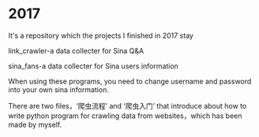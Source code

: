 # 2017
It's a repository which the projects I finished in 2017 stay 

link_crawler-a data collecter for Sina Q&A 

sina_fans-a data collecter for Sina users information

When using these programs, you need to change username and password into your own sina information.

There are two files，‘爬虫流程’ and ‘爬虫入门’ that introduce about how to write python program for crawling data from websites，which has been made by myself. 
